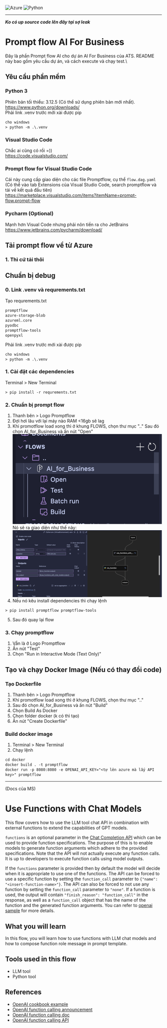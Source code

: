 ![Azure](https://img.shields.io/badge/azure-%230072C6.svg?style=for-the-badge&logo=microsoftazure&logoColor=white) ![Python](https://img.shields.io/badge/python-3670A0?style=for-the-badge&logo=python&logoColor=ffdd54)

<hr/>

***Ko có up source code lên đây tại sợ leak***

# Prompt flow AI For Business
Đây là phần Prompt flow AI cho dự án AI For Business của ATS. README này bao gồm yêu cầu dự án, và cách execute và chạy test.\
## Yêu cầu phần mềm
### Python 3
Phiên bản tối thiểu: 3.12.5 (Có thể sử dụng phiên bản mới nhất).\
https://www.python.org/downloads/ \
Phải link .venv trước mới xài được pip
```
cho windows
> python -m .\.venv
```
### Visual Studio Code
Chắc ai cũng có rồi =))\
https://code.visualstudio.com/
### Prompt flow for Visual Studio Code
Cái này cung cấp giao diện cho các file Promptflow, cụ thể `flow.dag.yaml`\
(Có thể vào tab Extensions của Visual Studio Code, search promptflow và tải về kết quả đầu tiên)\
https://marketplace.visualstudio.com/items?itemName=prompt-flow.prompt-flow
### Pycharm (Optional)
Mạnh hơn Visual Code nhưng phải nôn tiền ra cho JetBrains\
https://www.jetbrains.com/pycharm/download/
## Tải prompt flow về từ Azure
### 1. Thì cứ tải thôi
## Chuẩn bị debug
### 0. Link .venv và requrements.txt
Tạo requrements.txt
```
promptflow
azure-storage-blob
azureml.core
pyodbc
promptflow-tools
openpyxl
```
Phải link .venv trước mới xài được pip
```
cho windows
> python -m .\.venv
```
### 1. Cài đặt các dependencies
Terminal > New Terminal
```
> pip install -r requrements.txt
```
### 2. Chuẩn bị prompt flow
1. Thanh bên > Logo Promptflow
2. Đợi hơi lâu với lại máy nào RAM <16gb sẽ lag
3. Khi promotflow load xong thì ở khung FLOWS, chọn thư mục ".."
Sau đó chọn AI_for_Business và ấn nút "Open"\
![alt text](image.png)\
Nó sẽ ra giao diện như thế này:
![alt text](image-1.png)
4. Nếu nó kêu install dependencies thì chạy lệnh
```
> pip install promptflow promptflow-tools
```
5. Sau đó quay lại flow
### 3. Chạy promptflow
1. Vẫn là ở Logo Promptflow
2. Ấn nút "Test"
3. Chọn "Run in Interactive Mode (Text Only)"

## Tạo và chạy Docker Image (Nếu có thay đổi code)
### Tạo Dockerfile
1. Thanh bên > Logo Promptflow
2. Khi promotflow load xong thì ở khung FLOWS, chọn thư mục ".."
3. Sau đó chọn AI_for_Business và ấn nút "Build"
4. Chọn Build As Docker
5. Chọn folder docker (k có thì tạo)
6. Ấn nút "Create Dockerfile"
### Build docker image
1. Terminal > New Terminal
2. Chạy lệnh
```
cd docker
docker build . -t promptflow
docker run -p 8080:8080 -e OPENAI_API_KEY="<tự lên azure mà lấy API key>" promptflow
```
<hr/>

(Docs của MS)
# Use Functions with Chat Models

This flow covers how to use the LLM tool chat API in combination with external functions to extend the 
capabilities of GPT models. 

`functions` is an optional parameter in the <a href='https://platform.openai.com/docs/api-reference/chat/create' target='_blank'>Chat Completion API</a> which can be used to provide function 
specifications. The purpose of this is to enable models to generate function arguments which adhere to the provided 
specifications. Note that the API will not actually execute any function calls. It is up to developers to execute 
function calls using model outputs. 

If the `functions` parameter is provided then by default the model will decide when it is appropriate to use one of the 
functions. The API can be forced to use a specific function by setting the `function_call` parameter to 
`{"name": "<insert-function-name>"}`. The API can also be forced to not use any function by setting the `function_call` 
parameter to `"none"`. If a function is used, the output will contain `"finish_reason": "function_call"` in the 
response, as well as a `function_call` object that has the name of the function and the generated function arguments. 
You can refer to <a href='https://github.com/openai/openai-cookbook/blob/main/examples/How_to_call_functions_with_chat_models.ipynb' target='_blank'>openai sample</a> for more details.


## What you will learn

In this flow, you will learn how to use functions with LLM chat models and how to compose function role message in prompt template.

## Tools used in this flow
- LLM tool
- Python tool

## References
- <a href='https://github.com/openai/openai-cookbook/blob/main/examples/How_to_call_functions_with_chat_models.ipynb' target='_blank'>OpenAI cookbook example</a>
- <a href='https://openai.com/blog/function-calling-and-other-api-updates?ref=upstract.com' target='_blank'>OpenAI function calling announcement</a> 
- <a href='https://platform.openai.com/docs/guides/gpt/function-calling' target='_blank'>OpenAI function calling doc</a>
- <a href='https://platform.openai.com/docs/api-reference/chat/create' target='_blank'>OpenAI function calling API</a>
